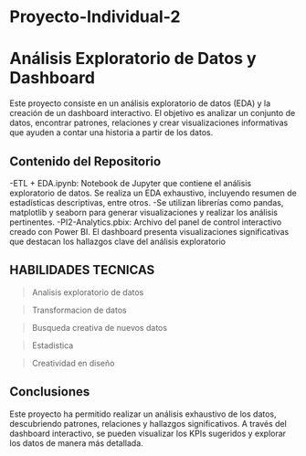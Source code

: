 # Proyecto-Individual-2

# Análisis Exploratorio de Datos y Dashboard

Este proyecto consiste en un análisis exploratorio de datos (EDA) y la creación de un dashboard interactivo. El objetivo es analizar un conjunto de datos, encontrar patrones, relaciones y crear visualizaciones informativas que ayuden a contar una historia a partir de los datos.
## Contenido del Repositorio

-ETL + EDA.ipynb: Notebook de Jupyter que contiene el análisis exploratorio de datos. Se realiza un EDA exhaustivo, incluyendo resumen de estadísticas descriptivas, entre otros. 
-Se utilizan librerías como pandas, matplotlib y seaborn para generar visualizaciones y realizar los análisis pertinentes.
-PI2-Analytics.pbix: Archivo del panel de control interactivo creado con Power BI. El dashboard presenta visualizaciones significativas que destacan los hallazgos clave del análisis exploratorio

## HABILIDADES TECNICAS
> Analisis exploratorio de datos <br />

> Transformacion de datos <br />

> Busqueda creativa de nuevos datos <br />

> Estadistica

> Creatividad en diseño

## Conclusiones 

Este proyecto ha permitido realizar un análisis exhaustivo de los datos, descubriendo patrones, relaciones y hallazgos significativos. A través del dashboard interactivo, se pueden visualizar los KPIs sugeridos y explorar los datos de manera más detallada.


